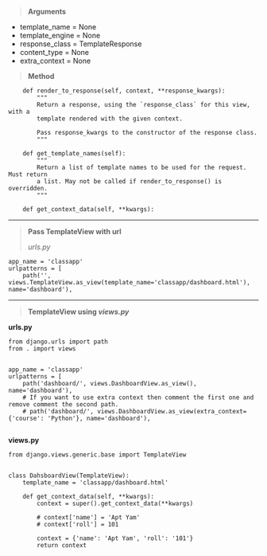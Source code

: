 > **Arguments**

+ template_name = None
+ template_engine = None
+ response_class = TemplateResponse
+ content_type = None
+ extra_context = None
    
    
> **Method**
```
    def render_to_response(self, context, **response_kwargs):
        """
        Return a response, using the `response_class` for this view, with a
        template rendered with the given context.

        Pass response_kwargs to the constructor of the response class.
        """
```

```
    def get_template_names(self):
        """
        Return a list of template names to be used for the request. Must return
        a list. May not be called if render_to_response() is overridden.
        """
```

```
    def get_context_data(self, **kwargs):
```

---

> **Pass TemplateView with url**
> 
> *urls.py*

```
app_name = 'classapp'
urlpatterns = [
    path('', views.TemplateView.as_view(template_name='classapp/dashboard.html'), name='dashboard'),
```

---

> **TemplateView using *views.py***

**urls.py**
```
from django.urls import path
from . import views


app_name = 'classapp'
urlpatterns = [
    path('dashboard/', views.DashboardView.as_view(), name='dashboard'),
    # If you want to use extra context then comment the first one and remove comment the second path.
    # path('dashboard/', views.DashboardView.as_view(extra_context={'course': 'Python'}, name='dashboard'),
    
```
**views.py**
```
from django.views.generic.base import TemplateView


class DahsboardView(TemplateView):
    template_name = 'classapp/dashboard.html'

    def get_context_data(self, **kwargs):
        context = super().get_context_data(**kwargs)
        
        # context['name'] = 'Apt Yam'
        # context['roll'] = 101

        context = {'name': 'Apt Yam', 'roll': '101'}
        return context
```
